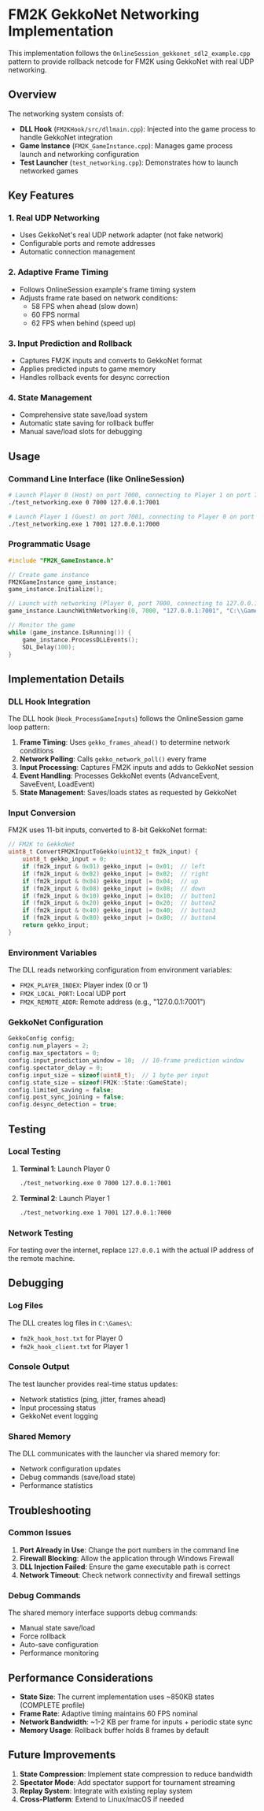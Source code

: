 # FM2K GekkoNet Networking Implementation

This implementation follows the `OnlineSession_gekkonet_sdl2_example.cpp` pattern to provide rollback netcode for FM2K using GekkoNet with real UDP networking.

## Overview

The networking system consists of:
- **DLL Hook** (`FM2KHook/src/dllmain.cpp`): Injected into the game process to handle GekkoNet integration
- **Game Instance** (`FM2K_GameInstance.cpp`): Manages game process launch and networking configuration
- **Test Launcher** (`test_networking.cpp`): Demonstrates how to launch networked games

## Key Features

### 1. Real UDP Networking
- Uses GekkoNet's real UDP network adapter (not fake network)
- Configurable ports and remote addresses
- Automatic connection management

### 2. Adaptive Frame Timing
- Follows OnlineSession example's frame timing system
- Adjusts frame rate based on network conditions:
  - 58 FPS when ahead (slow down)
  - 60 FPS normal
  - 62 FPS when behind (speed up)

### 3. Input Prediction and Rollback
- Captures FM2K inputs and converts to GekkoNet format
- Applies predicted inputs to game memory
- Handles rollback events for desync correction

### 4. State Management
- Comprehensive state save/load system
- Automatic state saving for rollback buffer
- Manual save/load slots for debugging

## Usage

### Command Line Interface (like OnlineSession)

```bash
# Launch Player 0 (Host) on port 7000, connecting to Player 1 on port 7001
./test_networking.exe 0 7000 127.0.0.1:7001

# Launch Player 1 (Guest) on port 7001, connecting to Player 0 on port 7000
./test_networking.exe 1 7001 127.0.0.1:7000
```

### Programmatic Usage

```cpp
#include "FM2K_GameInstance.h"

// Create game instance
FM2KGameInstance game_instance;
game_instance.Initialize();

// Launch with networking (Player 0, port 7000, connecting to 127.0.0.1:7001)
game_instance.LaunchWithNetworking(0, 7000, "127.0.0.1:7001", "C:\\Games\\FM2K\\fm2k.exe");

// Monitor the game
while (game_instance.IsRunning()) {
    game_instance.ProcessDLLEvents();
    SDL_Delay(100);
}
```

## Implementation Details

### DLL Hook Integration

The DLL hook (`Hook_ProcessGameInputs`) follows the OnlineSession game loop pattern:

1. **Frame Timing**: Uses `gekko_frames_ahead()` to determine network conditions
2. **Network Polling**: Calls `gekko_network_poll()` every frame
3. **Input Processing**: Captures FM2K inputs and adds to GekkoNet session
4. **Event Handling**: Processes GekkoNet events (AdvanceEvent, SaveEvent, LoadEvent)
5. **State Management**: Saves/loads states as requested by GekkoNet

### Input Conversion

FM2K uses 11-bit inputs, converted to 8-bit GekkoNet format:

```cpp
// FM2K to GekkoNet
uint8_t ConvertFM2KInputToGekko(uint32_t fm2k_input) {
    uint8_t gekko_input = 0;
    if (fm2k_input & 0x01) gekko_input |= 0x01;  // left
    if (fm2k_input & 0x02) gekko_input |= 0x02;  // right
    if (fm2k_input & 0x04) gekko_input |= 0x04;  // up
    if (fm2k_input & 0x08) gekko_input |= 0x08;  // down
    if (fm2k_input & 0x10) gekko_input |= 0x10;  // button1
    if (fm2k_input & 0x20) gekko_input |= 0x20;  // button2
    if (fm2k_input & 0x40) gekko_input |= 0x40;  // button3
    if (fm2k_input & 0x80) gekko_input |= 0x80;  // button4
    return gekko_input;
}
```

### Environment Variables

The DLL reads networking configuration from environment variables:

- `FM2K_PLAYER_INDEX`: Player index (0 or 1)
- `FM2K_LOCAL_PORT`: Local UDP port
- `FM2K_REMOTE_ADDR`: Remote address (e.g., "127.0.0.1:7001")

### GekkoNet Configuration

```cpp
GekkoConfig config;
config.num_players = 2;
config.max_spectators = 0;
config.input_prediction_window = 10;  // 10-frame prediction window
config.spectator_delay = 0;
config.input_size = sizeof(uint8_t);  // 1 byte per input
config.state_size = sizeof(FM2K::State::GameState);
config.limited_saving = false;
config.post_sync_joining = false;
config.desync_detection = true;
```

## Testing

### Local Testing

1. **Terminal 1**: Launch Player 0
   ```bash
   ./test_networking.exe 0 7000 127.0.0.1:7001
   ```

2. **Terminal 2**: Launch Player 1
   ```bash
   ./test_networking.exe 1 7001 127.0.0.1:7000
   ```

### Network Testing

For testing over the internet, replace `127.0.0.1` with the actual IP address of the remote machine.

## Debugging

### Log Files

The DLL creates log files in `C:\Games\`:
- `fm2k_hook_host.txt` for Player 0
- `fm2k_hook_client.txt` for Player 1

### Console Output

The test launcher provides real-time status updates:
- Network statistics (ping, jitter, frames ahead)
- Input processing status
- GekkoNet event logging

### Shared Memory

The DLL communicates with the launcher via shared memory for:
- Network configuration updates
- Debug commands (save/load state)
- Performance statistics

## Troubleshooting

### Common Issues

1. **Port Already in Use**: Change the port numbers in the command line
2. **Firewall Blocking**: Allow the application through Windows Firewall
3. **DLL Injection Failed**: Ensure the game executable path is correct
4. **Network Timeout**: Check network connectivity and firewall settings

### Debug Commands

The shared memory interface supports debug commands:
- Manual state save/load
- Force rollback
- Auto-save configuration
- Performance monitoring

## Performance Considerations

- **State Size**: The current implementation uses ~850KB states (COMPLETE profile)
- **Frame Rate**: Adaptive timing maintains 60 FPS nominal
- **Network Bandwidth**: ~1-2 KB per frame for inputs + periodic state sync
- **Memory Usage**: Rollback buffer holds 8 frames by default

## Future Improvements

1. **State Compression**: Implement state compression to reduce bandwidth
2. **Spectator Mode**: Add spectator support for tournament streaming
3. **Replay System**: Integrate with existing replay system
4. **Cross-Platform**: Extend to Linux/macOS if needed